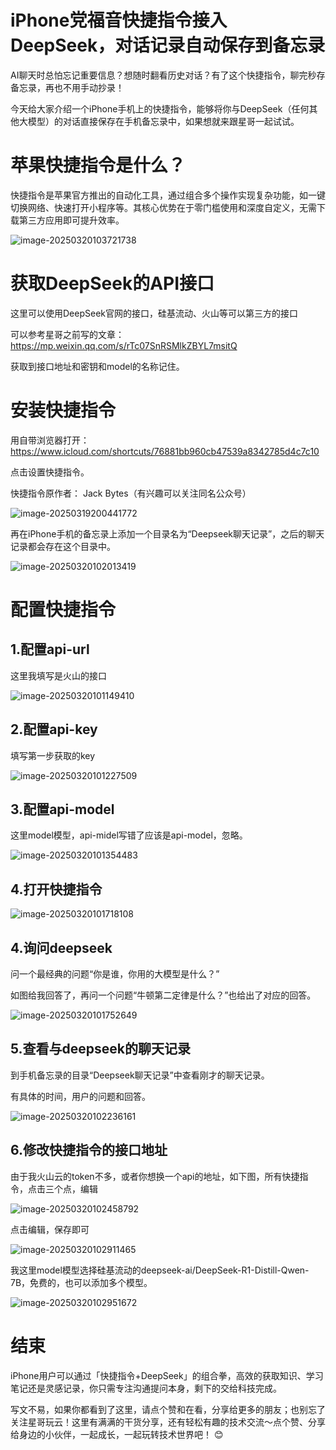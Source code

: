 # iPhone党福音快捷指令接入DeepSeek，对话记录自动保存到备忘录



AI聊天时总怕忘记重要信息？想随时翻看历史对话？有了这个快捷指令，聊完秒存备忘录，再也不用手动抄录！

今天给大家介绍一个iPhone手机上的快捷指令，能够将你与DeepSeek（任何其他大模型）的对话直接保存在手机备忘录中，如果想就来跟星哥一起试试。

# 苹果快捷指令是什么？

快捷指令是苹果官方推出的自动化工具，通过组合多个操作实现复杂功能，如一键切换网络、快速打开小程序等。其核心优势在于零门槛使用和深度自定义，无需下载第三方应用即可提升效率。

![image-20250320103721738](https://imgoss.xgss.net/picgo/image-20250320103721738.png?aliyun)

# 获取DeepSeek的API接口

这里可以使用DeepSeek官网的接口，硅基流动、火山等可以第三方的接口

可以参考星哥之前写的文章：https://mp.weixin.qq.com/s/rTc07SnRSMlkZBYL7msitQ

获取到接口地址和密钥和model的名称记住。

# 安装快捷指令

用自带浏览器打开：https://www.icloud.com/shortcuts/76881bb960cb47539a8342785d4c7c10

点击设置快捷指令。

快捷指令原作者： Jack Bytes（有兴趣可以关注同名公众号）

![image-20250319200441772](https://imgoss.xgss.net/picgo/image-20250319200441772.png?aliyun)

再在iPhone手机的备忘录上添加一个目录名为“Deepseek聊天记录”，之后的聊天记录都会存在这个目录中。

![image-20250320102013419](https://imgoss.xgss.net/picgo/image-20250320102013419.png?aliyun)



# 配置快捷指令

## 1.配置api-url

这里我填写是火山的接口

![image-20250320101149410](https://imgoss.xgss.net/picgo/image-20250320101149410.png?aliyun)

## 2.配置api-key

填写第一步获取的key

![image-20250320101227509](https://imgoss.xgss.net/picgo/image-20250320101227509.png?aliyun)

## 3.配置api-model

这里model模型，api-midel写错了应该是api-model，忽略。



![image-20250320101354483](https://imgoss.xgss.net/picgo/image-20250320101354483.png?aliyun)

## 4.打开快捷指令

![image-20250320101718108](https://imgoss.xgss.net/picgo/image-20250320101718108.png?aliyun)

## 4.询问deepseek

问一个最经典的问题“你是谁，你用的大模型是什么？”

如图给我回答了，再问一个问题“牛顿第二定律是什么？”也给出了对应的回答。

![image-20250320101752649](https://imgoss.xgss.net/picgo/image-20250320101752649.png?aliyun)

## 5.查看与deepseek的聊天记录

到手机备忘录的目录“Deepseek聊天记录”中查看刚才的聊天记录。

有具体的时间，用户的问题和回答。

![image-20250320102236161](https://imgoss.xgss.net/picgo/image-20250320102236161.png?aliyun)

## 6.修改快捷指令的接口地址

由于我火山云的token不多，或者你想换一个api的地址，如下图，所有快捷指令，点击三个点，编辑

![image-20250320102458792](https://imgoss.xgss.net/picgo/image-20250320102458792.png?aliyun)

点击编辑，保存即可



![image-20250320102911465](https://imgoss.xgss.net/picgo/image-20250320102911465.png?aliyun)

我这里model模型选择硅基流动的deepseek-ai/DeepSeek-R1-Distill-Qwen-7B，免费的，也可以添加多个模型。

![image-20250320102951672](https://imgoss.xgss.net/picgo/image-20250320102951672.png?aliyun)

# 结束

iPhone用户可以通过「快捷指令+DeepSeek」的组合拳，高效的获取知识、学习笔记还是灵感记录，你只需专注沟通提问本身，剩下的交给科技完成。

写文不易，如果你都看到了这里，请点个赞和在看，分享给更多的朋友；也别忘了关注星哥玩云！这里有满满的干货分享，还有轻松有趣的技术交流～点个赞、分享给身边的小伙伴，一起成长，一起玩转技术世界吧！ 😊



